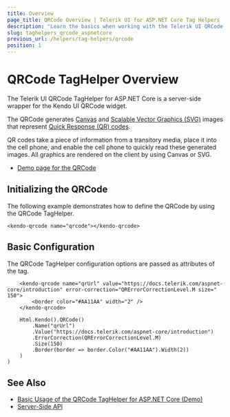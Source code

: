 ```yaml
---
title: Overview
page_title: QRCode Overview | Telerik UI for ASP.NET Core Tag Helpers
description: "Learn the basics when working with the Telerik UI QRCode TagHelper for ASP.NET Core (MVC 6 or ASP.NET Core MVC)."
slug: taghelpers_qrcode_aspnetcore
previous_url: /helpers/tag-helpers/qrcode
position: 1
---
```


# QRCode TagHelper Overview

The Telerik UI QRCode TagHelper for ASP.NET Core is a server-side wrapper for the Kendo UI QRCode widget.

The QRCode generates [Canvas](https://en.wikipedia.org/wiki/Canvas_X) and [Scalable Vector Graphics (SVG)](https://en.wikipedia.org/wiki/Scalable_Vector_Graphics) images that represent [Quick Response (QR) codes](https://en.wikipedia.org/wiki/QR_code).

QR codes take a piece of information from a transitory media, place it into the cell phone, and enable the cell phone to quickly read these generated images. All graphics are rendered on the client by using Canvas or SVG.

* [Demo page for the QRCode](https://demos.telerik.com/aspnet-core/qrcode/tag-helper)

## Initializing the QRCode

The following example demonstrates how to define the QRCode by using the QRCode TagHelper.

    <kendo-qrcode name="qrcode"></kendo-qrcode>

## Basic Configuration

The QRCode TagHelper configuration options are passed as attributes of the tag.

```tagHelper
    <kendo-qrcode name="qrUrl" value="https://docs.telerik.com/aspnet-core/introduction" error-correction="QRErrorCorrectionLevel.M size=" 150">
        <border color="#AA11AA" width="2" />
    </kendo-qrcode>
```
```cshtml
    Html.Kendo().QRCode()
        .Name("qrUrl")
        .Value("https://docs.telerik.com/aspnet-core/introduction")
        .ErrorCorrection(QRErrorCorrectionLevel.M)
        .Size(150)
        .Border(border => border.Color("#AA11AA").Width(2))
    )
)
```

## See Also

* [Basic Usage of the QRCode TagHelper for ASP.NET Core (Demo)](https://demos.telerik.com/aspnet-core/qrcode/tag-helper)
* [Server-Side API](/api/qrcode)
